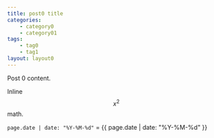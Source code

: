 ```yaml
---
title: post0 title
categories:
    - category0
    - category01
tags:
    - tag0
    - tag1
layout: layout0
---
```


Post 0 content.

Inline $$x^2$$ math.

`page.date | date: "%Y-%M-%d"` = {{ page.date | date: "%Y-%M-%d" }}
